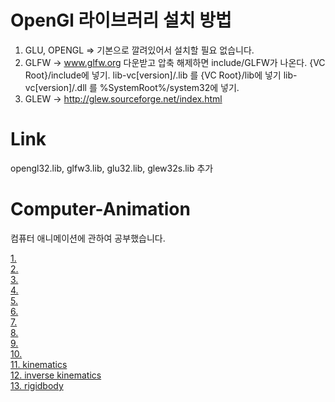 # OpenGl 라이브러리 설치 방법
1.  GLU, OPENGL => 기본으로 깔려있어서 설치할 필요 없습니다.
2.  GLFW -> www.glfw.org
     다운받고 압축 해제하면 include/GLFW가 나온다. {VC Root}/include에 넣기.
     lib-vc[version]/.lib 를 {VC Root}/lib에 넣기
     lib-vc[version]/.dll 를 %SystemRoot%/system32에 넣기.
4.  GLEW -> http://glew.sourceforge.net/index.html 

# Link
opengl32.lib, glfw3.lib, glu32.lib, glew32s.lib 추가

# Computer-Animation
컴퓨터 애니메이션에 관하여 공부했습니다.

[1. ](https://github.com/minkyokyo/Computer-Animation/tree/main/1.Mesh%20and%20Eigen)  
[2. ](www.naver.com)  
[3. ](www.naver.com)  
[4. ](www.naver.com)  
[5. ](www.naver.com)  
[6. ](www.naver.com)  
[7. ](www.naver.com)  
[8. ](www.naver.com)  
[9. ](www.naver.com)  
[10. ](www.naver.com)  
[11. kinematics](www.naver.com)  
[12. inverse kinematics](www.naver.com)  
[13. rigidbody ](www.naver.com)  
